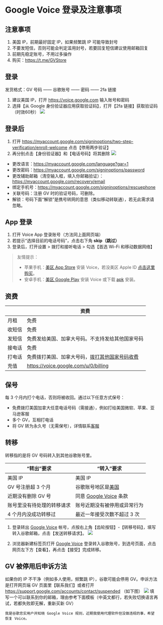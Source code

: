 # Google Voice 登录及注意事项

## 注意事项
1. 美国 IP，前期最好固定 IP，如果频繁跳 IP 可能导致封号
2. 不要发短信，否则可能会判定滥用封号，若要回复短信建议使用邮箱回复
3. 前期先稳定账号，不用过多操作
4. 购买：https://t.me/GVStore

## 登录
发货格式：GV 号码 —— 谷歌账号 —— 密码 —— 2fa 链接
1. 建议美国 IP，打开 https://voice.google.com 输入账号和密码
2. 选择【从 Google 身份验证器应用获取验证码】，打开【2fa 链接】获取验证码（时效60秒）
![](https://i.imgur.com/RC2Immo.png)

## 登录后
1. 打开 https://myaccount.google.com/signinoptions/two-step-verification/enroll-welcome 点击【停用两步验证】
2. 再分别点击【身份验证器】和【电话号码】将其删除
![](https://i.imgur.com/JlX7aMI.png)

- 更改语言：https://myaccount.google.com/language?gar=1
- 更改密码：https://myaccount.google.com/signinoptions/password
- 更改辅助邮箱（清空输入框，填入你邮箱验证）：https://myaccount.google.com/recovery/email
- 绑定手机号：https://myaccount.google.com/signinoptions/rescuephone
- 关联号码：注册 GV 时的验证号码，可删除。
- 解锁：号码下面“解锁”是携号转网的意思（类似移动转联通），若无此需求请忽略。

## App 登录

1. 打开 Voice App 登录账号（方法同上面网页端）
2. 若提示“选择目前的电话号码”，点击右下角 **skip（跳过）**
3. 登录后，打开设置 > 拨打和接听电话 > 勾选【首选 Wi-Fi 和移动数据网络】

>友情提示：
>- 苹果手机：[美区 App Store](https://apps.apple.com/us/app/google-voice/id318698524) 安装 Voice，若没美区 Apple ID [点击这里购买](https://t.me/GVStore)。
>- 安卓手机：[美区 Google Play](https://play.google.com/store/apps/details?id=com.google.android.apps.googlevoice&hl=zh&gl=US) 安装 Voice 或下载 [apk](https://apkpure.com/search?q=Google+Voice) 安装。

## 资费
| |资费|
|---|---|
|月租|免费|
|收短信|免费|
|发短信|免费发给美国、加拿大号码。不支持发给其他国家号码|
|接电话|免费|
|打电话|免费拨打美国、加拿大号码，[拨打其他国家号码收费](https://voice.google.com/u/0/rates?pli=1)|
|充值|https://voice.google.com/u/0/billing|

## 保号
每 3 个月内打个电话，否则将被收回。通过以下任意方式保号：
 - 免费拨打美国加拿大任意电话号码（需接通），例如打给美国微软、苹果、亚马逊客服
 - 多个 GV，互相打电话
 - 将 GV 转为永久号（无需保号），详情联系[客服](https://t.me/GVStore)

## 转移
转移指的是将 GV 号码转入到其他谷歌账号里。

| “转出”要求 | “转入”要求 |  
|---|---|
|美国 IP|美国 IP|
| GV 号注册超 3 个月 | 谷歌账号地区是[美国](https://policies.google.com/terms) |  
| 近期没有删除 GV 号| 同意 [Google Voice](https://voice.google.com) 条款 | 
| 账号里没有待处理的转移请求| 账号近期没有被停用或异常行为 | 
| 4 个月内没成功转移过| 最近一年接受次数不超过 3 次| 

1. 登录转出 [Google Voice](https://voice.google.com) 帐号，点按右上角【齿轮按钮】-【转移号码】，填写转入谷歌邮箱，点击【发送转移请求】。
![](https://i.imgur.com/b4sTmtB.png)

2. 浏览器新建标签页打开 [Google Voice](https://voice.google.com) 登录转入谷歌账号，到选号页面，点击网页左下方【查看】，再点击【接受】完成转移。

## GV 被停用后申诉方法
如果你的 IP 不干净（例如多人使用，频繁跳 IP），谷歌可能会停用 GV。申诉方法是打开网页端 GV 页面里【联系我们】或者打开 https://support.google.com/accounts/contact/suspended （如下图）
![](https://i.imgur.com/d8vfmvd.png)
填写一个可以联系到你的邮箱，理由参考下面模板（中英文都行，若失败切换语言再试，若都失败即无解，重新买新 GV）
```
我是谷歌忠实用户并知晓 Google Voice 规则，近期我使用代理软件但没做违规的事，希望恢复 Voice。
```

